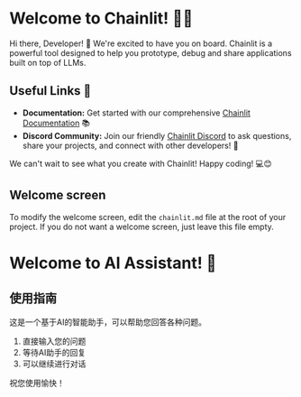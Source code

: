# Welcome to Chainlit! 🚀🤖

Hi there, Developer! 👋 We're excited to have you on board. Chainlit is a powerful tool designed to help you prototype, debug and share applications built on top of LLMs.

## Useful Links 🔗

- **Documentation:** Get started with our comprehensive [Chainlit Documentation](https://docs.chainlit.io) 📚
- **Discord Community:** Join our friendly [Chainlit Discord](https://discord.gg/k73SQ3FyUh) to ask questions, share your projects, and connect with other developers! 💬

We can't wait to see what you create with Chainlit! Happy coding! 💻😊

## Welcome screen

To modify the welcome screen, edit the `chainlit.md` file at the root of your project. If you do not want a welcome screen, just leave this file empty.

# Welcome to AI Assistant! 👋

## 使用指南

这是一个基于AI的智能助手，可以帮助您回答各种问题。

1. 直接输入您的问题
2. 等待AI助手的回复
3. 可以继续进行对话

祝您使用愉快！
